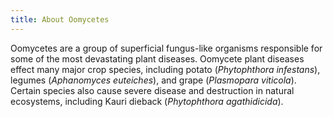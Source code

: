 ```yaml
---
title: About Oomycetes
---
```


Oomycetes are a group of superficial fungus-like organisms responsible for some of the most devastating plant diseases. Oomycete plant diseases effect many major crop species, including potato (*Phytophthora infestans*), legumes (*Aphanomyces euteiches*), and grape (*Plasmopara viticola*). Certain species also cause severe disease and destruction in natural ecosystems, including Kauri dieback (*Phytophthora agathidicida*).

